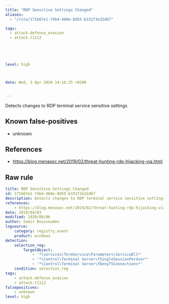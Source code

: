 ```yaml
---
title: "RDP Sensitive Settings Changed"
aliases:
  - "/rule/171b67e1-74b4-460e-8d55-b331f3e32d67"

tags:
  - attack.defense_evasion
  - attack.t1112





level: high



date: Wed, 3 Apr 2019 14:16:25 +0200


---
```


Detects changes to RDP terminal service sensitive settings

<!--more-->


## Known false-positives

* unknown



## References

* https://blog.menasec.net/2019/02/threat-hunting-rdp-hijacking-via.html


## Raw rule
```yaml
title: RDP Sensitive Settings Changed
id: 171b67e1-74b4-460e-8d55-b331f3e32d67
description: Detects changes to RDP terminal service sensitive settings
references:
    - https://blog.menasec.net/2019/02/threat-hunting-rdp-hijacking-via.html
date: 2019/04/03
modified: 2020/09/06
author: Samir Bousseaden
logsource:
    category: registry_event
    product: windows
detection:
    selection_reg:
        TargetObject:
            - '*\services\TermService\Parameters\ServiceDll*'
            - '*\Control\Terminal Server\fSingleSessionPerUser*'
            - '*\Control\Terminal Server\fDenyTSConnections*'
    condition: selection_reg
tags:
    - attack.defense_evasion
    - attack.t1112
falsepositives:
    - unknown
level: high

```
